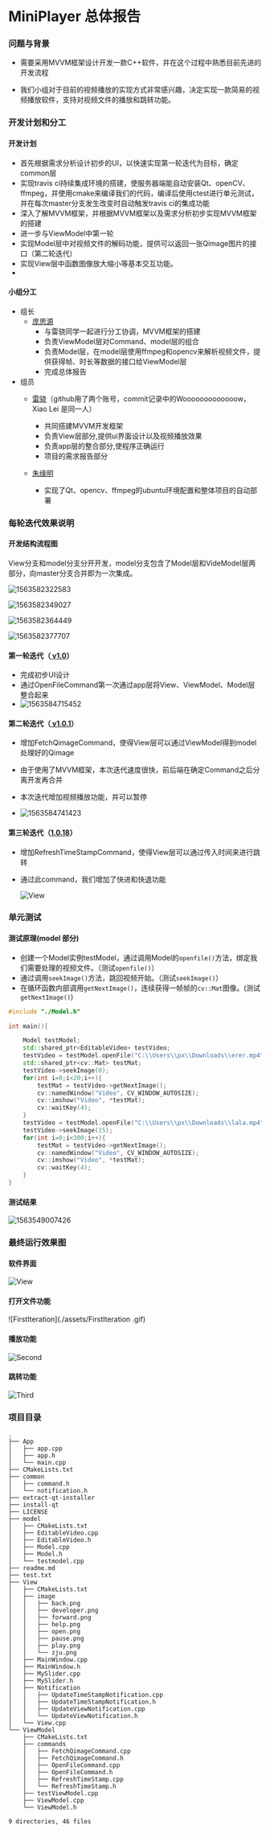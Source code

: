 # MiniPlayer 总体报告

###  问题与背景

- 需要采用MVVM框架设计开发一款C++软件，并在这个过程中熟悉目前先进的开发流程

- 我们小组对于目前的视频播放的实现方式非常感兴趣，决定实现一款简易的视频播放软件，支持对视频文件的播放和跳转功能。

  

###  开发计划和分工
#### 开发计划

- 首先根据需求分析设计初步的UI，以快速实现第一轮迭代为目标，确定common层
- 实现travis ci持续集成环境的搭建，使服务器端能自动安装Qt、openCV、ffmpeg，并使用cmake来编译我们的代码，编译后使用ctest进行单元测试，并在每次master分支发生改变时自动触发travis ci的集成功能
- 深入了解MVVM框架，并根据MVVM框架以及需求分析初步实现MVVM框架的搭建
- 进一步与ViewModel中第一轮
- 实现Model层中对视频文件的解码功能，提供可以返回一张Qimage图片的接口（第二轮迭代）
- 实现View层中函数图像放大缩小等基本交互功能。
- 

#### 小组分工

- 组长
	- [庞思源](https://github.com/eypidan/)
		- 与雷骁同学一起进行分工协调，MVVM框架的搭建
		- 负责ViewModel层对Command、model层的组合
		- 负责Model层，在model层使用ffmpeg和opencv来解析视频文件，提供获得帧、时长等数据的接口给ViewModel层
		- 完成总体报告
- 组员
	- [雷骁](https://github.com/Wooooooooooooow/)（github用了两个账号，commit记录中的Wooooooooooooow，Xiao Lei 是同一人）
		- 共同搭建MVVM开发框架
		- 负责View层部分,提供ui界面设计以及视频播放效果
		- 负责app层的整合部分,使程序正确运行
		- 项目的需求报告部分
	- [朱缘明](https://github.com/ZhuYuanMing)
		
		- 实现了Qt、opencv、ffmpeg的ubuntu环境配置和整体项目的自动部署
		
		  
### 每轮迭代效果说明

#### 开发结构流程图
View分支和model分支分开开发，model分支包含了Model层和VideModel层两部分，向master分支合并即为一次集成。

![1563582322583](./assets/1563582322583.png)

![1563582349027](./assets/1563582349027.png)

![1563582364449](./assets/1563582364449.png)

![1563582377707](./assets/1563582377707.png)

#### 第一轮迭代（[ v1.0](https://github.com/eypidan/MiniPremiere/tree/v1.0)）

- 完成初步UI设计
- 通过OpenFileCommand第一次通过app层将View、ViewModel、Model层整合起来
- ![1563584715452](./assets/1563584715452.png)


#### 第二轮迭代（[ v1.0.1](https://github.com/eypidan/MiniPremiere/tree/v1.0.1)）

- 增加FetchQimageCommand，使得View层可以通过ViewModel得到model处理好的Qimage

- 由于使用了MVVM框架，本次迭代速度很快，前后端在确定Command之后分离开发再合并

- 本次迭代增加视频播放功能，并可以暂停

- ![1563584741423](./assets/1563584741423.png)

  
  


#### 第三轮迭代（[1.0.18](https://github.com/eypidan/MiniPremiere/tree/1.0.18)）
- 增加RefreshTimeStampCommand，使得View层可以通过传入时间来进行跳转

- 通过此command，我们增加了快进和快退功能

  ![View](./assets/View.png)

### 单元测试
#### 测试原理(model 部分)

- 创建一个Model实例testModel，通过调用Model的`openfile()`方法，绑定我们需要处理的视频文件。（测试`openfile()`）
- 通过调用`seekImage()`方法，跳回视频开始。（测试`seekImage()`）
- 在循环函数内部调用`getNextImage()`，连续获得一帧帧的`cv::Mat`图像。(测试`getNextImage()`)

```C++
#include "./Model.h"

int main(){

    Model testModel;
    std::shared_ptr<EditableVideo> testVideo;
    testVideo = testModel.openFile("C:\\Users\\px\\Downloads\\erer.mp4");
    std::shared_ptr<cv::Mat> testMat;
    testVideo->seekImage(0);
    for(int i=0;i<20;i++){
        testMat = testVideo->getNextImage();
        cv::namedWindow("Video", CV_WINDOW_AUTOSIZE);
        cv::imshow("Video", *testMat);
        cv::waitKey(4);
    }
    testVideo = testModel.openFile("C:\\Users\\px\\Downloads\\lala.mp4");
    testVideo->seekImage(15);
    for(int i=0;i<300;i++){
        testMat = testVideo->getNextImage();
        cv::namedWindow("Video", CV_WINDOW_AUTOSIZE);
        cv::imshow("Video", *testMat);
        cv::waitKey(4);
    }
}
```



#### 测试结果

![1563549007426](./assets/1563549007426.png)



### 最终运行效果图

#### 软件界面

![View](./assets/View.png)

#### 打开文件功能
![FirstIteration](./assets/FirstIteration .gif)
#### 播放功能
![Second](./assets/Second.gif)
#### 跳转功能
![Third](./assets/Third.gif)



### 项目目录

```
.
├── App
│   ├── app.cpp
│   ├── app.h
│   └── main.cpp
├── CMakeLists.txt
├── common
│   ├── command.h
│   └── notification.h
├── extract-qt-installer
├── install-qt
├── LICENSE
├── model
│   ├── CMakeLists.txt
│   ├── EditableVideo.cpp
│   ├── EditableVideo.h
│   ├── Model.cpp
│   ├── Model.h
│   └── testmodel.cpp
├── readme.md
├── test.txt
├── View
│   ├── CMakeLists.txt
│   ├── image
│   │   ├── back.png
│   │   ├── developer.png
│   │   ├── forward.png
│   │   ├── help.png
│   │   ├── open.png
│   │   ├── pause.png
│   │   ├── play.png
│   │   └── zju.png
│   ├── MainWindow.cpp
│   ├── MainWindow.h
│   ├── MySlider.cpp
│   ├── MySlider.h
│   ├── Notification
│   │   ├── UpdateTimeStampNotification.cpp
│   │   ├── UpdateTimeStampNotification.h
│   │   ├── UpdateViewNotification.cpp
│   │   └── UpdateViewNotification.h
│   └── View.cpp
└── ViewModel
    ├── CMakeLists.txt
    ├── commands
    │   ├── FetchQimageCommand.cpp
    │   ├── FetchQimageCommand.h
    │   ├── OpenFileCommand.cpp
    │   ├── OpenFileCommand.h
    │   ├── RefreshTimeStamp.cpp
    │   └── RefreshTimeStamp.h
    ├── testViewModel.cpp
    ├── ViewModel.cpp
    └── ViewModel.h

9 directories, 46 files
```


